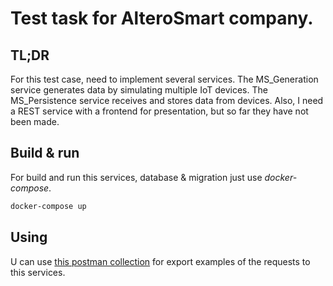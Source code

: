 # Test task for AlteroSmart company.

## TL;DR

For this test case, need to implement several services.
The MS_Generation service generates data by simulating multiple IoT devices.
The MS_Persistence service receives and stores data from devices.
Also, I need a REST service with a frontend for presentation,
but so far they have not been made.

## Build & run

For build and run this services, database & migration just use *docker-compose*.
```bash
docker-compose up
```

## Using

U can use [this postman collection](
./AlteroSmartTestTask.postman_collection.json)
for export examples of the requests to this services.
